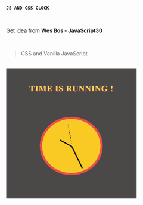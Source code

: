 **`JS AND CSS CLOCK`**

<br />

Get idea from **Wes Bos - [JavaScript30](https://javascript30.com/)**

<br />

> CSS and Vanilla JavaScript

<br />

<img src="js-clock.PNG" height="350px" width="350px">

